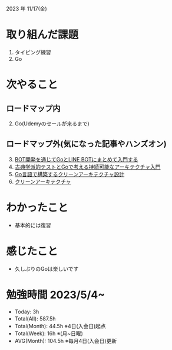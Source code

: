 
2023 年 11/17(金)

# 取り組んだ課題

1. タイピング練習
6. Go

# 次やること

## ロードマップ内
2. Go(Udemyのセールが来るまで)

## ロードマップ外(気になった記事やハンズオン)
3. [BOT開発を通じてGoとLINE BOTにまとめて入門する](https://zenn.dev/yagi_eng/books/c0f1a13174737dafa3e9)
4. [古典学派的テストとGoで考える持続可能なアーキテクチャ入門](https://zenn.dev/jy8752/books/73769005e6afa9/viewer/chapter1)
1. [Go言語で構築するクリーンアーキテクチャ設計](https://techbookfest.org/product/9a3U54LBdKDE30ewPS6Ugn?productVariantID=itEzQN5gKZX8gXMmLTEXAB)
5. [クリーンアーキテクチャ](https://nuits.jp/entry/easiest-clean-architecture-2019-09)

# わかったこと

* 基本的には復習

# 感じたこと

* 久しぶりのGoは楽しいです

# 勉強時間 2023/5/4~

* Today: 3h
* Total(All): 587.5h　
* Total(Month): 44.5h ※4日(入会日)起点
* Total(Week): 16h ※(月~日曜)
* AVG(Month): 104.5h ※毎月4日(入会日)更新
